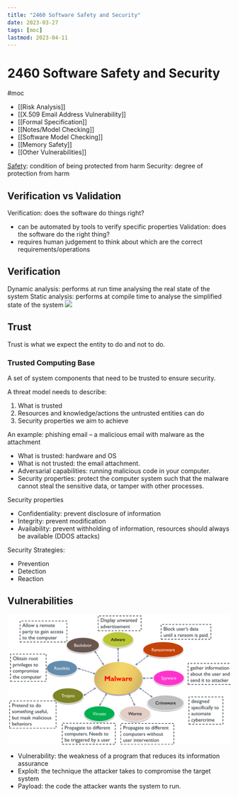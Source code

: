 ```yaml
---
title: "2460 Software Safety and Security"
date: 2023-03-27
tags: [moc]
lastmod: 2023-04-11
---
```

# 2460 Software Safety and Security
#moc 
- [[Risk Analysis]]
- [[X.509 Email Address Vulnerability]]
- [[Formal Specification]]
- [[Notes/Model Checking]]
- [[Software Model Checking]]
- [[Memory Safety]]
- [[Other Vulnerabilities]]

[Safety](Notes/Safety%20and%20Liveliness.md): condition of being protected from harm
Security: degree of protection from harm
## Verification vs Validation
Verification: does the software do things right?
- can be automated by tools to verify specific properties
Validation: does the software do the right thing?
- requires human judgement to think about which are the correct requirements/operations
## Verification
Dynamic analysis: performs at run time analysing the real state of the system
Static analysis: performs at compile time to analyse the simplified state of the system
![](https://i.imgur.com/bSnXtdn.png)
## Trust
Trust is what we expect the entity to do and not to do.
### Trusted Computing Base
A set of system components that need to be trusted to ensure security. 

A threat model needs to describe:
1. What is trusted
2. Resources and knowledge/actions the untrusted entities can do
3. Security properties we aim to achieve

An example: phishing email – a malicious email with malware as the attachment
- What is trusted: hardware and OS
- What is not trusted: the email attachment.
- Adversarial capabilities: running malicious code in your computer.
- Security properties: protect the computer system such that the malware cannot steal the sensitive data, or tamper with other processes.

Security properties
- Confidentiality: prevent disclosure of information
- Integrity: prevent modification
- Availability: prevent withholding of information, resources should always be available (DDOS attacks)

Security Strategies:
- Prevention
- Detection
- Reaction
## Vulnerabilities
![](Pics/Pasted%20image%2020230922213612.png)
- Vulnerability: the weakness of a program that reduces its information assurance  
- Exploit: the technique the attacker takes to compromise the target system  
- Payload: the code the attacker wants the system to run.